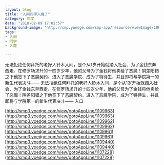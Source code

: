 ```yaml
---
layout: blog
title: "入间同学入魔了"
category: 同学
date: "2018-02-09 17:02:57"
background-image: 'http://smp.yoedge.com/smp-app/resource/viewImage/1003283appline.png'
tags:
- 入间
- 同学
- 入魔

---
```

无法拒绝任何拜托的老好人铃木入间，是个从1岁开始就踏入社会、为了金钱东奔西走、在修罗场求升的十四岁少年，他的父母为了金钱将他卖给了恶魔！阴差阳错之下他签下了恶魔契约、进入了恶魔学院、成为了特待生，并且即将与学院第一的新生代表决斗——
无法拒绝任何拜托的老好人铃木入间，是个从1岁开始就踏入社会、为了金钱东奔西走、在修罗场求升的十四岁少年，他的父母为了金钱将他卖给了恶魔！阴差阳错之下他签下了恶魔契约、进入了恶魔学院、成为了特待生，并且即将与学院第一的新生代表决斗——
入口

[http://smp3.yoedge.com/view/gotoAppLine/1109963](http://smp3.yoedge.com/view/gotoAppLine/1109963)
[http://smp3.yoedge.com/view/gotoAppLine/1109962](http://smp3.yoedge.com/view/gotoAppLine/1109962)
[http://smp3.yoedge.com/view/gotoAppLine/1109961](http://smp3.yoedge.com/view/gotoAppLine/1109961)
[http://smp3.yoedge.com/view/gotoAppLine/1109440](http://smp3.yoedge.com/view/gotoAppLine/1109440)
[http://smp3.yoedge.com/view/gotoAppLine/1107228](http://smp3.yoedge.com/view/gotoAppLine/1107228)

        
